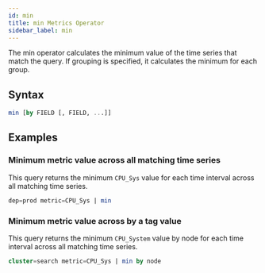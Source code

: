 ```yaml
---
id: min
title: min Metrics Operator
sidebar_label: min
---
```




The min operator calculates the minimum value of the time series that match the query. If grouping is specified, it calculates the minimum for each group.

## Syntax

```sql
min [by FIELD [, FIELD, ...]]
```

## Examples

### Minimum metric value across all matching time series

This query returns the minimum `CPU_Sys` value for each time interval across all matching time series.

```sql
dep=prod metric=CPU_Sys | min
```

### Minimum metric value across by a tag value

This query returns the minimum `CPU_System` value by node for each time interval across all matching time series.

```sql
cluster=search metric=CPU_Sys | min by node
```  
 
